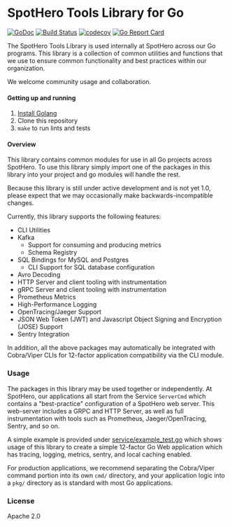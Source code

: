 # SpotHero Tools Library for Go

[![GoDoc](https://godoc.org/github.com/spothero/tools?status.svg)](https://godoc.org/github.com/spothero/tools)
[![Build Status](https://circleci.com/gh/spothero/tools/tree/master.svg?style=shield)](https://circleci.com/gh/spothero/tools/tree/master)
[![codecov](https://codecov.io/gh/spothero/tools/branch/master/graph/badge.svg)](https://codecov.io/gh/spothero/tools)
[![Go Report Card](https://goreportcard.com/badge/github.com/spothero/tools)](https://goreportcard.com/report/github.com/spothero/tools)

The SpotHero Tools Library is used internally at SpotHero across our Go
programs. This library is a collection of common utilities and functions that
we use to ensure common functionality and best practices within our
organization.

We welcome community usage and collaboration.

#### Getting up and running

1. [Install Golang](https://golang.org/doc/install)
2. Clone this repository
3. `make` to run lints and tests

#### Overview

This library contains common modules for use in all Go projects across
SpotHero. To use this library simply import one of the packages in this library
into your project and go modules will handle the rest.

Because this library is still under active development and is not yet 1.0,
please expect that we may occasionally make backwards-incompatible changes.

Currently, this library supports the following features:

* CLI Utilities
* Kafka
  * Support for consuming and producing metrics
  * Schema Registry
* SQL Bindings for MySQL and Postgres
  * CLI Support for SQL database configuration
* Avro Decoding
* HTTP Server and client tooling with instrumentation
* gRPC Server and client tooling with instrumentation
* Prometheus Metrics
* High-Performance Logging
* OpenTracing/Jaeger Support
* JSON Web Token (JWT) and Javascript Object Signing and Encryption (JOSE)
  Support
* Sentry Integration

In addition, all the above packages may automatically be integrated with
Cobra/Viper CLIs for 12-factor application compatibility via the CLI module.

### Usage

The packages in this library may be used together or independently. At
SpotHero, our applications all start from the Service `ServerCmd` which
contains a "best-practice" configuration of a SpotHero web server. This
web-server includes a GRPC and HTTP Server, as well as full instrumentation
with tools such as Prometheus, Jaeger/OpenTracing, Sentry, and so on.

A simple example is provided under
[service/example_test.go](service/example_test.go) which shows usage of this
library to create a simple 12-factor Go Web application which has tracing,
logging, metrics, sentry, and local caching enabled.

For production applications, we recommend separating the Cobra/Viper command
portion into its own `cmd/` directory, and your application logic into a `pkg/`
directory as is standard with most Go applications.

### License

Apache 2.0
